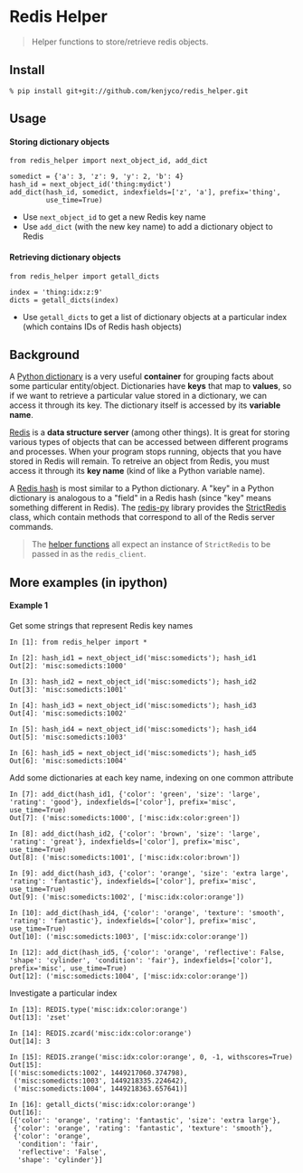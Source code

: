 Redis Helper
============

> Helper functions to store/retrieve redis objects.

## Install

```
% pip install git+git://github.com/kenjyco/redis_helper.git
```

## Usage

#### Storing dictionary objects

```
from redis_helper import next_object_id, add_dict

somedict = {'a': 3, 'z': 9, 'y': 2, 'b': 4}
hash_id = next_object_id('thing:mydict')
add_dict(hash_id, somedict, indexfields=['z', 'a'], prefix='thing',
         use_time=True)
```

- Use `next_object_id` to get a new Redis key name
- Use `add_dict` (with the new key name) to add a dictionary object to Redis

#### Retrieving dictionary objects

```
from redis_helper import getall_dicts

index = 'thing:idx:z:9'
dicts = getall_dicts(index)
```

- Use `getall_dicts` to get a list of dictionary objects at a particular index
  (which contains IDs of Redis hash objects)

## Background

[dict]: https://docs.python.org/2/tutorial/datastructures.html#dictionaries
[hash]: http://redis.io/commands#hash
[Redis]: http://redis.io/topics/data-types-intro
[redis-py]: https://github.com/andymccurdy/redis-py
[StrictRedis]: https://redis-py.readthedocs.org/en/latest/#redis.StrictRedis
[helpers]: https://github.com/kenjyco/redis_helper/blob/master/redis_helper/__init__.py

A [Python dictionary][dict] is a very useful **container** for grouping facts
about some particular entity/object. Dictionaries have **keys** that map to
**values**, so if we want to retrieve a particular value stored in a dictionary,
we can access it through its key. The dictionary itself is accessed by its
**variable name**.

[Redis][] is a **data structure server** (among other things). It is great for
storing various types of objects that can be accessed between different programs
and processes. When your program stops running, objects that you have stored in
Redis will remain. To retreive an object from Redis, you must access it through
its **key name** (kind of like a Python variable name).

A [Redis hash][hash] is most similar to a Python dictionary. A "key" in a Python
dictionary is analogous to a "field" in a Redis hash (since "key" means
something different in Redis). The [redis-py][] library provides the
[StrictRedis][] class, which contain methods that correspond to all of the Redis
server commands.

> The [helper functions][helpers] all expect an instance of `StrictRedis` to be
> passed in as the `redis_client`.

## More examples (in ipython)

#### Example 1

Get some strings that represent Redis key names

```
In [1]: from redis_helper import *

In [2]: hash_id1 = next_object_id('misc:somedicts'); hash_id1
Out[2]: 'misc:somedicts:1000'

In [3]: hash_id2 = next_object_id('misc:somedicts'); hash_id2
Out[3]: 'misc:somedicts:1001'

In [4]: hash_id3 = next_object_id('misc:somedicts'); hash_id3
Out[4]: 'misc:somedicts:1002'

In [5]: hash_id4 = next_object_id('misc:somedicts'); hash_id4
Out[5]: 'misc:somedicts:1003'

In [6]: hash_id5 = next_object_id('misc:somedicts'); hash_id5
Out[6]: 'misc:somedicts:1004'
```

Add some dictionaries at each key name, indexing on one common attribute

```
In [7]: add_dict(hash_id1, {'color': 'green', 'size': 'large', 'rating': 'good'}, indexfields=['color'], prefix='misc', use_time=True)
Out[7]: ('misc:somedicts:1000', ['misc:idx:color:green'])

In [8]: add_dict(hash_id2, {'color': 'brown', 'size': 'large', 'rating': 'great'}, indexfields=['color'], prefix='misc', use_time=True)
Out[8]: ('misc:somedicts:1001', ['misc:idx:color:brown'])

In [9]: add_dict(hash_id3, {'color': 'orange', 'size': 'extra large', 'rating': 'fantastic'}, indexfields=['color'], prefix='misc', use_time=True)
Out[9]: ('misc:somedicts:1002', ['misc:idx:color:orange'])

In [10]: add_dict(hash_id4, {'color': 'orange', 'texture': 'smooth', 'rating': 'fantastic'}, indexfields=['color'], prefix='misc', use_time=True)
Out[10]: ('misc:somedicts:1003', ['misc:idx:color:orange'])

In [12]: add_dict(hash_id5, {'color': 'orange', 'reflective': False, 'shape': 'cylinder', 'condition': 'fair'}, indexfields=['color'], prefix='misc', use_time=True)
Out[12]: ('misc:somedicts:1004', ['misc:idx:color:orange'])
```

Investigate a particular index

```
In [13]: REDIS.type('misc:idx:color:orange')
Out[13]: 'zset'

In [14]: REDIS.zcard('misc:idx:color:orange')
Out[14]: 3

In [15]: REDIS.zrange('misc:idx:color:orange', 0, -1, withscores=True)
Out[15]:
[('misc:somedicts:1002', 1449217060.374798),
 ('misc:somedicts:1003', 1449218335.224642),
 ('misc:somedicts:1004', 1449218363.657641)]

In [16]: getall_dicts('misc:idx:color:orange')
Out[16]:
[{'color': 'orange', 'rating': 'fantastic', 'size': 'extra large'},
 {'color': 'orange', 'rating': 'fantastic', 'texture': 'smooth'},
 {'color': 'orange',
  'condition': 'fair',
  'reflective': 'False',
  'shape': 'cylinder'}]
```
